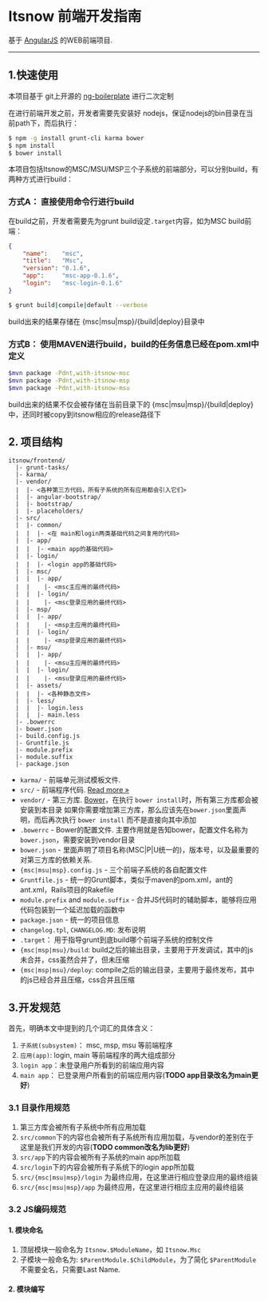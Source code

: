 # Itsnow 前端开发指南

基于 [AngularJS](http://angularjs.org) 的WEB前端项目.

***

## 1.快速使用

本项目基于 git上开源的 [ng-boilerplate](https://github.com/joshdmiller/ng-boilerplate) 进行二次定制

在进行前端开发之前，开发者需要先安装好 nodejs，保证nodejs的bin目录在当前path下，而后执行：

```sh
$ npm -g install grunt-cli karma bower
$ npm install
$ bower install
```

本项目包括Itsnow的MSC/MSU/MSP三个子系统的前端部分，可以分别build，有两种方式进行build：

### 方式A： 直接使用命令行进行build

在build之前，开发者需要先为grunt build设定`.target`内容，如为MSC build前端：

```JSON
{
    "name":    "msc",
    "title":   "Msc",
    "version": "0.1.6",
    "app":     "msc-app-0.1.6",
    "login":   "msc-login-0.1.6"
}
```
```sh
$ grunt build|compile|default --verbose
```
build出来的结果存储在 {msc|msu|msp}/{build|deploy}目录中

### 方式B： 使用MAVEN进行build，build的任务信息已经在pom.xml中定义

```sh
$mvn package -Pdnt,with-itsnow-msc
$mvn package -Pdnt,with-itsnow-msp
$mvn package -Pdnt,with-itsnow-msu
```

build出来的结果不仅会被存储在当前目录下的 {msc|msu|msp}/{build|deploy}中，还同时被copy到itsnow相应的release路径下

## 2. 项目结构

```
itsnow/frontend/
  |- grunt-tasks/
  |- karma/
  |- vendor/
  |  |- <各种第三方代码，所有子系统的所有应用都会引入它们>
  |  |- angular-bootstrap/
  |  |- bootstrap/
  |  |- placeholders/
  |- src/
  |  |- common/
  |  |  |- <在 main和login两类基础代码之间复用的代码>
  |  |- app/
  |  |  |- <main app的基础代码>
  |  |- login/
  |  |  |- <login app的基础代码>
  |  |- msc/
  |  |  |- app/
  |  |    |- <msc主应用的最终代码>
  |  |  |- login/
  |  |    |- <msc登录应用的最终代码>
  |  |- msp/
  |  |  |- app/
  |  |    |- <msp主应用的最终代码>
  |  |  |- login/
  |  |    |- <msp登录应用的最终代码>
  |  |- msu/
  |  |  |- app/
  |  |    |- <msu主应用的最终代码>
  |  |  |- login/
  |  |    |- <msu登录应用的最终代码>
  |  |- assets/
  |  |  |- <各种静态文件>
  |  |- less/
  |  |  |- login.less
  |  |  |- main.less
  |- .bowerrc
  |- bower.json
  |- build.config.js
  |- Gruntfile.js
  |- module.prefix
  |- module.suffix
  |- package.json
```

- `karma/`  - 前端单元测试模板文件.
- `src/`    - 前端程序代码. [Read more &raquo;](src/README.md)
- `vendor/` - 第三方库. [Bower](http://bower.io)，在执行 `bower install`时，所有第三方库都会被安装到本目录
  如果你需要增加第三方库，那么应该先在`bower.json`里面声明，而后再次执行 `bower install`
  而不是直接向其中添加
- `.bowerrc` - Bower的配置文件. 主要作用就是告知bower，配置文件名称为 `bower.json`，需要安装到vendor目录
- `bower.json` - 里面声明了项目名称(MSC|P|U统一的)，版本号，以及最重要的对第三方库的依赖关系.
- `{msc|msu|msp}.config.js` - 三个前端子系统的各自配置文件
- `Gruntfile.js` - 统一的Grunt脚本，类似于maven的pom.xml，ant的ant.xml，Rails项目的Rakefile
- `module.prefix` and `module.suffix` - 合并JS代码时的辅助脚本，能够将应用代码包装到一个延迟加载的函数中
- `package.json` - 统一的项目信息
- `changelog.tpl`, `CHANGELOG.MD`: 发布说明
- `.target`： 用于指导grunt到底build哪个前端子系统的控制文件
- `{msc|msp|msu}/build`: build之后的输出目录，主要用于开发调试，其中的js未合并，css虽然合并了，但未压缩
- `{msc|msp|msu}/deploy`: compile之后的输出目录，主要用于最终发布，其中的js已经合并且压缩，css合并且压缩


## 3.开发规范

首先，明确本文中提到的几个词汇的具体含义：

1.  `子系统(subsystem)`： msc, msp, msu 等前端程序
2.  `应用(app)`:   login, main 等前端程序的两大组成部分
3.  `login app`：未登录用户所看到的前端应用内容
4.  `main app`： 已登录用户所看到的前端应用内容(__TODO app目录改名为main更好__)

### 3.1 目录作用规范

1. 第三方库会被所有子系统中所有应用加载
2. `src/common`下的内容也会被所有子系统所有应用加载，与vendor的差别在于这里是我们开发的内容(__TODO common改名为lib更好__)
3. `src/app`下的内容会被所有子系统的main app所加载
4. `src/login`下的内容会被所有子系统下的login app所加载
5. `src/{msc|msu|msp}/login` 为最终应用，在这里进行相应登录应用的最终组装
6. `src/{msc|msu|msp}/app` 为最终应用，在这里进行相应主应用的最终组装

### 3.2 JS编码规范

#### 1. 模块命名

1. 顶层模块一般命名为 `Itsnow.$ModuleName`，如 `Itsnow.Msc`
2. 子模块一般命名为: `$ParentModule.$ChildModule`，为了简化 `$ParentModule` 不需要全名，只需要Last Name.

#### 2. 模块编写

